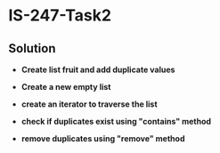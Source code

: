 # IS-247-Task2
## Solution

- **Create list fruit and add duplicate values**

- **Create a new empty list**

- **create an iterator to traverse the list**

- **check if duplicates exist using "contains" method**

- **remove duplicates using "remove" method**


